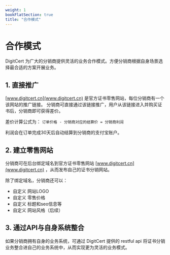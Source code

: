 ```yaml
---
weight: 1
bookFlatSection: true
title: "合作模式"
---
```


# 合作模式

DigitCert 为广大的分销商提供灵活的业务合作模式。方便分销商根据自身场景选择最合适的方案开展业务。

## 1. 直接推广

[www.digitcert.cn](www.digitcert.cn) 是官方证书零售网站，每位分销商有一个该网站的推广链接。
分销商可直接通过该链接推广，用户从该链接进入并购买证书后，分销商即可获得差价。

差价计算公式为： `订单价格 - 分销商对应的结算价 = 分销商利润`

利润会在订单完成30天后自动结算到分销商的支付宝账户。

## 2. 建立零售网站

分销商可在后台绑定域名到官方证书零售网站 [www.digitcert.cn](www.digitcert.cn) ，从而发布自己的证书分销网站。

除了绑定域名，分销商还可以：

- 自定义 网站LOGO 
- 自定义 零售价格
- 自定义 标题和seo信息等
- 自定义 网站风格（后续）

## 3. 通过API与自身系统整合

如果分销商拥有自身的业务系统，可通过 DigitCert 提供的 restful api 将证书分销业务整合进自己的业务系统中，从而实现更为灵活的业务模式。
